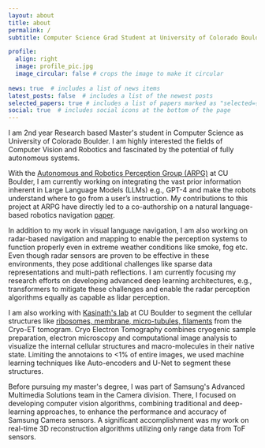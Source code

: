 ```yaml
---
layout: about
title: about
permalink: /
subtitle: Computer Science Grad Student at University of Colorado Boulder | Computer Vision Engineer at Samsung

profile:
  align: right
  image: profile_pic.jpg
  image_circular: false # crops the image to make it circular
  
news: true  # includes a list of news items
latest_posts: false  # includes a list of the newest posts
selected_papers: true # includes a list of papers marked as "selected={true}"
social: true  # includes social icons at the bottom of the page
---
```


I am 2nd year Research based Master's student in Computer Science as University of Colorado Boulder. I am highly interested the fields of Computer Vision and Robotics and fascinated by the potential of fully autonomous systems. 

With the <a href="https://arpg.github.io/">Autonomous and Robotics Perception Group (ARPG)</a> at CU Boulder, I am currently working on integrating the vast prior information inherent in Large Language Models (LLMs) e.g., GPT-4 and make the robots understand where to go  from a user’s instruction. My contributions to this project at ARPG have directly led to a co-authorship on a natural language-based robotics navigation <a href="https://arxiv.org/pdf/2306.09523.pdf">paper</a>. 

In addition to my work in visual language navigation, I am also working on radar-based navigation and mapping to enable the perception systems to function properly even in extreme weather conditions like smoke, fog etc. Even though radar sensors are proven to be effective in these environments, they pose additional challenges like sparse data representations and multi-path reflections. I am currently focusing my research efforts on developing advanced deep learning architectures, e.g., transformers to mitigate these challenges and enable the radar perception algorithms equally as capable as lidar perception.

I am also working with <a href="http://cryoem.colorado.edu/">Kasinath's lab</a> at CU Boulder to segment the cellular structures like <a href="projects/1_project">ribosomes, membrane, micro-tubules, filaments</a> from the Cryo-ET tomogram. Cryo Electron Tomography combines cryogenic sample preparation, electron microscopy and computational image analysis to visualize the internal cellular structures and macro-molecules in their native state. Limiting the annotaions to <1% of entire images, we used machine learning techniques like Auto-encoders and U-Net to segment these structures.

Before pursuing my master's degree, I was part of Samsung's Advanced Multimedia Solutions team in the Camera division. There, I focused on developing computer vision algorithms, combining traditional and deep-learning approaches, to enhance the performance and accuracy of Samsung Camera sensors. A significant accomplishment was my work on real-time 3D reconstruction algorithms utilizing only range data from ToF sensors.  


